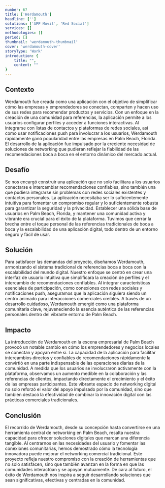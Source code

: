```yaml
---
number: 67
title: ['Werdamouth']
headline: ['']
solutions: ['APP Móvil', 'Red Social']
services: []
methodologies: []
period: []
thumbnail: 'werdamouth-thumbnail'
cover: 'werdamouth-cover'
storyType: 'Work'
introduction: {
    title: "",
    content: ""
}
---
```


## Contexto

Werdamouth fue creada como una aplicación con el objetivo de simplificar cómo las empresas y emprendedores se conectan, comparten y hacen uso de sus redes para recomendar productos y servicios. Con un enfoque en la creación de una comunidad para referencias, la aplicación permite a los usuarios configurar perfiles y acceder a funciones interactivas. Al integrarse con listas de contactos y plataformas de redes sociales, así como usar notificaciones push para involucrar a los usuarios, Werdamouth rápidamente ganó popularidad entre las empresas en Palm Beach, Florida. El desarrollo de la aplicación fue impulsado por la creciente necesidad de soluciones de networking que pudieran reflejar la fiabilidad de las recomendaciones boca a boca en el entorno dinámico del mercado actual.

## Desafío

Se nos encargó construir una aplicación que no solo facilitara a los usuarios conectarse e intercambiar recomendaciones confiables, sino también una que pudiera integrarse sin problemas con redes sociales existentes y contactos personales. La aplicación necesitaba ser lo suficientemente intuitiva para fomentar un compromiso regular y lo suficientemente robusta para garantizar la seguridad y la privacidad. Establecer una sólida base de usuarios en Palm Beach, Florida, y mantener una comunidad activa y vibrante era crucial para el éxito de la plataforma. Tuvimos que cerrar la brecha entre el toque personal de las referencias tradicionales de boca a boca y la escalabilidad de una aplicación digital, todo dentro de un entorno seguro y fácil de usar.

## Solución

Para satisfacer las demandas del proyecto, diseñamos Werdamouth, armonizando el sistema tradicional de referencias boca a boca con la escalabilidad del mundo digital. Nuestro enfoque se centró en crear una interfaz de usuario intuitiva que simplificara la creación de perfiles y el intercambio de recomendaciones confiables. Al integrar características esenciales de participación, como conexiones con redes sociales y notificaciones push, aseguramos que la aplicación siguiera siendo un centro animado para interacciones comerciales creíbles. A través de un desarrollo cuidadoso, Werdamouth emergió como una plataforma comunitaria clave, rejuveneciendo la esencia auténtica de las referencias personales dentro del vibrante entorno de Palm Beach.

## Impacto

La introducción de Werdamouth en la escena empresarial de Palm Beach provocó un notable cambio en cómo los emprendedores y negocios locales se conectan y apoyan entre sí. La capacidad de la aplicación para facilitar intercambios directos y confiables de recomendaciones rápidamente la convirtió en una parte indispensable de las operaciones diarias de la comunidad. A medida que los usuarios se involucraron activamente con la plataforma, observamos un aumento medible en la colaboración y las referencias de clientes, impactando directamente el crecimiento y el éxito de las empresas participantes. Este vibrante espacio de networking digital no solo reforzó el valor del apoyo impulsado por la comunidad, sino que también destacó la efectividad de combinar la innovación digital con las prácticas comerciales tradicionales.

## Conclusión

El recorrido de Werdamouth, desde su concepción hasta convertirse en una herramienta central de networking en Palm Beach, resalta nuestra capacidad para ofrecer soluciones digitales que marcan una diferencia tangible. Al centrarnos en las necesidades del usuario y fomentar las conexiones comunitarias, hemos demostrado cómo la tecnología innovadora puede mejorar el networking comercial tradicional. Este proyecto refleja nuestro compromiso con la creación de herramientas que no solo satisfacen, sino que también avanzan en la forma en que las comunidades interactúan y se apoyan mutuamente. De cara al futuro, el éxito de Werdamouth nos inspira a seguir desarrollando soluciones que sean significativas, efectivas y centradas en la comunidad.